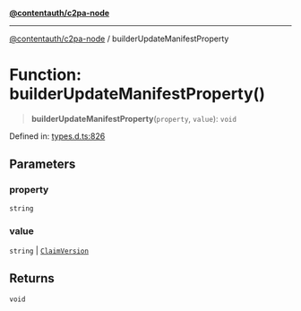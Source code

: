 [**@contentauth/c2pa-node**](../README.md)

***

[@contentauth/c2pa-node](../README.md) / builderUpdateManifestProperty

# Function: builderUpdateManifestProperty()

> **builderUpdateManifestProperty**(`property`, `value`): `void`

Defined in: [types.d.ts:826](https://github.com/contentauth/c2pa-node-v2/blob/c336e36bb30fc393837615821d0e64cbfdcdeea6/js-src/types.d.ts#L826)

## Parameters

### property

`string`

### value

`string` | [`ClaimVersion`](../type-aliases/ClaimVersion.md)

## Returns

`void`
